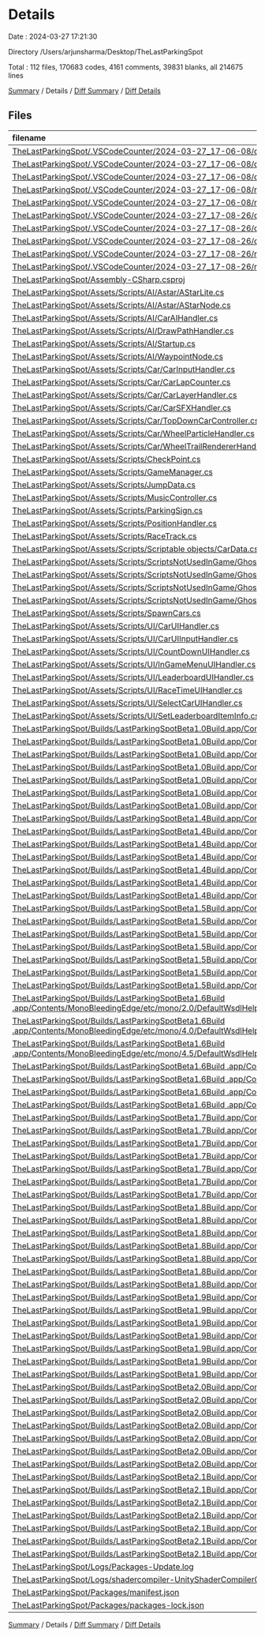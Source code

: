 # Details

Date : 2024-03-27 17:21:30

Directory /Users/arjunsharma/Desktop/TheLastParkingSpot

Total : 112 files,  170683 codes, 4161 comments, 39831 blanks, all 214675 lines

[Summary](results.md) / Details / [Diff Summary](diff.md) / [Diff Details](diff-details.md)

## Files
| filename | language | code | comment | blank | total |
| :--- | :--- | ---: | ---: | ---: | ---: |
| [TheLastParkingSpot/.VSCodeCounter/2024-03-27_17-06-08/details.md](/TheLastParkingSpot/.VSCodeCounter/2024-03-27_17-06-08/details.md) | Markdown | 111 | 0 | 6 | 117 |
| [TheLastParkingSpot/.VSCodeCounter/2024-03-27_17-06-08/diff-details.md](/TheLastParkingSpot/.VSCodeCounter/2024-03-27_17-06-08/diff-details.md) | Markdown | 9 | 0 | 6 | 15 |
| [TheLastParkingSpot/.VSCodeCounter/2024-03-27_17-06-08/diff.md](/TheLastParkingSpot/.VSCodeCounter/2024-03-27_17-06-08/diff.md) | Markdown | 12 | 0 | 7 | 19 |
| [TheLastParkingSpot/.VSCodeCounter/2024-03-27_17-06-08/results.json](/TheLastParkingSpot/.VSCodeCounter/2024-03-27_17-06-08/results.json) | JSON | 1 | 0 | 0 | 1 |
| [TheLastParkingSpot/.VSCodeCounter/2024-03-27_17-06-08/results.md](/TheLastParkingSpot/.VSCodeCounter/2024-03-27_17-06-08/results.md) | Markdown | 142 | 0 | 7 | 149 |
| [TheLastParkingSpot/.VSCodeCounter/2024-03-27_17-08-26/details.md](/TheLastParkingSpot/.VSCodeCounter/2024-03-27_17-08-26/details.md) | Markdown | 111 | 0 | 6 | 117 |
| [TheLastParkingSpot/.VSCodeCounter/2024-03-27_17-08-26/diff-details.md](/TheLastParkingSpot/.VSCodeCounter/2024-03-27_17-08-26/diff-details.md) | Markdown | 9 | 0 | 6 | 15 |
| [TheLastParkingSpot/.VSCodeCounter/2024-03-27_17-08-26/diff.md](/TheLastParkingSpot/.VSCodeCounter/2024-03-27_17-08-26/diff.md) | Markdown | 12 | 0 | 7 | 19 |
| [TheLastParkingSpot/.VSCodeCounter/2024-03-27_17-08-26/results.json](/TheLastParkingSpot/.VSCodeCounter/2024-03-27_17-08-26/results.json) | JSON | 1 | 0 | 0 | 1 |
| [TheLastParkingSpot/.VSCodeCounter/2024-03-27_17-08-26/results.md](/TheLastParkingSpot/.VSCodeCounter/2024-03-27_17-08-26/results.md) | Markdown | 142 | 0 | 7 | 149 |
| [TheLastParkingSpot/Assembly-CSharp.csproj](/TheLastParkingSpot/Assembly-CSharp.csproj) | XML | 797 | 7 | 1 | 805 |
| [TheLastParkingSpot/Assets/Scripts/AI/Astar/AStarLite.cs](/TheLastParkingSpot/Assets/Scripts/AI/Astar/AStarLite.cs) | C# | 239 | 42 | 100 | 381 |
| [TheLastParkingSpot/Assets/Scripts/AI/Astar/AStarNode.cs](/TheLastParkingSpot/Assets/Scripts/AI/Astar/AStarNode.cs) | C# | 35 | 14 | 15 | 64 |
| [TheLastParkingSpot/Assets/Scripts/AI/CarAIHandler.cs](/TheLastParkingSpot/Assets/Scripts/AI/CarAIHandler.cs) | C# | 221 | 67 | 87 | 375 |
| [TheLastParkingSpot/Assets/Scripts/AI/DrawPathHandler.cs](/TheLastParkingSpot/Assets/Scripts/AI/DrawPathHandler.cs) | C# | 30 | 6 | 8 | 44 |
| [TheLastParkingSpot/Assets/Scripts/AI/Startup.cs](/TheLastParkingSpot/Assets/Scripts/AI/Startup.cs) | C# | 18 | 8 | 5 | 31 |
| [TheLastParkingSpot/Assets/Scripts/AI/WaypointNode.cs](/TheLastParkingSpot/Assets/Scripts/AI/WaypointNode.cs) | C# | 24 | 5 | 4 | 33 |
| [TheLastParkingSpot/Assets/Scripts/Car/CarInputHandler.cs](/TheLastParkingSpot/Assets/Scripts/Car/CarInputHandler.cs) | C# | 51 | 9 | 14 | 74 |
| [TheLastParkingSpot/Assets/Scripts/Car/CarLapCounter.cs](/TheLastParkingSpot/Assets/Scripts/Car/CarLapCounter.cs) | C# | 69 | 85 | 27 | 181 |
| [TheLastParkingSpot/Assets/Scripts/Car/CarLayerHandler.cs](/TheLastParkingSpot/Assets/Scripts/Car/CarLayerHandler.cs) | C# | 88 | 22 | 18 | 128 |
| [TheLastParkingSpot/Assets/Scripts/Car/CarSFXHandler.cs](/TheLastParkingSpot/Assets/Scripts/Car/CarSFXHandler.cs) | C# | 80 | 29 | 21 | 130 |
| [TheLastParkingSpot/Assets/Scripts/Car/TopDownCarController.cs](/TheLastParkingSpot/Assets/Scripts/Car/TopDownCarController.cs) | C# | 168 | 42 | 65 | 275 |
| [TheLastParkingSpot/Assets/Scripts/Car/WheelParticleHandler.cs](/TheLastParkingSpot/Assets/Scripts/Car/WheelParticleHandler.cs) | C# | 28 | 11 | 9 | 48 |
| [TheLastParkingSpot/Assets/Scripts/Car/WheelTrailRendererHandler.cs](/TheLastParkingSpot/Assets/Scripts/Car/WheelTrailRendererHandler.cs) | C# | 28 | 7 | 12 | 47 |
| [TheLastParkingSpot/Assets/Scripts/CheckPoint.cs](/TheLastParkingSpot/Assets/Scripts/CheckPoint.cs) | C# | 8 | 4 | 2 | 14 |
| [TheLastParkingSpot/Assets/Scripts/GameManager.cs](/TheLastParkingSpot/Assets/Scripts/GameManager.cs) | C# | 74 | 18 | 22 | 114 |
| [TheLastParkingSpot/Assets/Scripts/JumpData.cs](/TheLastParkingSpot/Assets/Scripts/JumpData.cs) | C# | 9 | 2 | 2 | 13 |
| [TheLastParkingSpot/Assets/Scripts/MusicController.cs](/TheLastParkingSpot/Assets/Scripts/MusicController.cs) | C# | 44 | 18 | 9 | 71 |
| [TheLastParkingSpot/Assets/Scripts/ParkingSign.cs](/TheLastParkingSpot/Assets/Scripts/ParkingSign.cs) | C# | 11 | 9 | 5 | 25 |
| [TheLastParkingSpot/Assets/Scripts/PositionHandler.cs](/TheLastParkingSpot/Assets/Scripts/PositionHandler.cs) | C# | 30 | 11 | 12 | 53 |
| [TheLastParkingSpot/Assets/Scripts/RaceTrack.cs](/TheLastParkingSpot/Assets/Scripts/RaceTrack.cs) | C# | 23 | 6 | 4 | 33 |
| [TheLastParkingSpot/Assets/Scripts/Scriptable objects/CarData.cs](/TheLastParkingSpot/Assets/Scripts/Scriptable%20objects/CarData.cs) | C# | 25 | 0 | 6 | 31 |
| [TheLastParkingSpot/Assets/Scripts/ScriptsNotUsedInGame/Ghost car/GhostCarData.cs](/TheLastParkingSpot/Assets/Scripts/ScriptsNotUsedInGame/Ghost%20car/GhostCarData.cs) | C# | 17 | 0 | 3 | 20 |
| [TheLastParkingSpot/Assets/Scripts/ScriptsNotUsedInGame/Ghost car/GhostCarDataListItem.cs](/TheLastParkingSpot/Assets/Scripts/ScriptsNotUsedInGame/Ghost%20car/GhostCarDataListItem.cs) | C# | 48 | 5 | 16 | 69 |
| [TheLastParkingSpot/Assets/Scripts/ScriptsNotUsedInGame/Ghost car/GhostCarPlayback.cs](/TheLastParkingSpot/Assets/Scripts/ScriptsNotUsedInGame/Ghost%20car/GhostCarPlayback.cs) | C# | 7 | 68 | 2 | 77 |
| [TheLastParkingSpot/Assets/Scripts/ScriptsNotUsedInGame/Ghost car/GhostCarRecorder.cs](/TheLastParkingSpot/Assets/Scripts/ScriptsNotUsedInGame/Ghost%20car/GhostCarRecorder.cs) | C# | 7 | 90 | 3 | 100 |
| [TheLastParkingSpot/Assets/Scripts/SpawnCars.cs](/TheLastParkingSpot/Assets/Scripts/SpawnCars.cs) | C# | 38 | 15 | 9 | 62 |
| [TheLastParkingSpot/Assets/Scripts/UI/CarUIHandler.cs](/TheLastParkingSpot/Assets/Scripts/UI/CarUIHandler.cs) | C# | 39 | 7 | 8 | 54 |
| [TheLastParkingSpot/Assets/Scripts/UI/CarUIInputHandler.cs](/TheLastParkingSpot/Assets/Scripts/UI/CarUIInputHandler.cs) | C# | 53 | 2 | 11 | 66 |
| [TheLastParkingSpot/Assets/Scripts/UI/CountDownUIHandler.cs](/TheLastParkingSpot/Assets/Scripts/UI/CountDownUIHandler.cs) | C# | 36 | 1 | 11 | 48 |
| [TheLastParkingSpot/Assets/Scripts/UI/InGameMenuUIHandler.cs](/TheLastParkingSpot/Assets/Scripts/UI/InGameMenuUIHandler.cs) | C# | 38 | 12 | 11 | 61 |
| [TheLastParkingSpot/Assets/Scripts/UI/LeaderboardUIHandler.cs](/TheLastParkingSpot/Assets/Scripts/UI/LeaderboardUIHandler.cs) | C# | 51 | 10 | 18 | 79 |
| [TheLastParkingSpot/Assets/Scripts/UI/RaceTimeUIHandler.cs](/TheLastParkingSpot/Assets/Scripts/UI/RaceTimeUIHandler.cs) | C# | 32 | 2 | 9 | 43 |
| [TheLastParkingSpot/Assets/Scripts/UI/SelectCarUIHandler.cs](/TheLastParkingSpot/Assets/Scripts/UI/SelectCarUIHandler.cs) | C# | 78 | 31 | 32 | 141 |
| [TheLastParkingSpot/Assets/Scripts/UI/SetLeaderboardItemInfo.cs](/TheLastParkingSpot/Assets/Scripts/UI/SetLeaderboardItemInfo.cs) | C# | 20 | 4 | 4 | 28 |
| [TheLastParkingSpot/Builds/LastParkingSpotBeta1.0Build.app/Contents/MonoBleedingEdge/etc/mono/2.0/DefaultWsdlHelpGenerator.aspx](/TheLastParkingSpot/Builds/LastParkingSpotBeta1.0Build.app/Contents/MonoBleedingEdge/etc/mono/2.0/DefaultWsdlHelpGenerator.aspx) | HTML | 1,594 | 28 | 280 | 1,902 |
| [TheLastParkingSpot/Builds/LastParkingSpotBeta1.0Build.app/Contents/MonoBleedingEdge/etc/mono/4.0/DefaultWsdlHelpGenerator.aspx](/TheLastParkingSpot/Builds/LastParkingSpotBeta1.0Build.app/Contents/MonoBleedingEdge/etc/mono/4.0/DefaultWsdlHelpGenerator.aspx) | HTML | 1,594 | 28 | 280 | 1,902 |
| [TheLastParkingSpot/Builds/LastParkingSpotBeta1.0Build.app/Contents/MonoBleedingEdge/etc/mono/4.5/DefaultWsdlHelpGenerator.aspx](/TheLastParkingSpot/Builds/LastParkingSpotBeta1.0Build.app/Contents/MonoBleedingEdge/etc/mono/4.5/DefaultWsdlHelpGenerator.aspx) | HTML | 1,594 | 28 | 280 | 1,902 |
| [TheLastParkingSpot/Builds/LastParkingSpotBeta1.0Build.app/Contents/MonoBleedingEdge/etc/mono/browscap.ini](/TheLastParkingSpot/Builds/LastParkingSpotBeta1.0Build.app/Contents/MonoBleedingEdge/etc/mono/browscap.ini) | Ini | 13,255 | 274 | 3,451 | 16,980 |
| [TheLastParkingSpot/Builds/LastParkingSpotBeta1.0Build.app/Contents/MonoBleedingEdge/etc/mono/mconfig/config.xml](/TheLastParkingSpot/Builds/LastParkingSpotBeta1.0Build.app/Contents/MonoBleedingEdge/etc/mono/mconfig/config.xml) | XML | 525 | 30 | 62 | 617 |
| [TheLastParkingSpot/Builds/LastParkingSpotBeta1.0Build.app/Contents/Resources/Data/RuntimeInitializeOnLoads.json](/TheLastParkingSpot/Builds/LastParkingSpotBeta1.0Build.app/Contents/Resources/Data/RuntimeInitializeOnLoads.json) | JSON | 1 | 0 | 1 | 2 |
| [TheLastParkingSpot/Builds/LastParkingSpotBeta1.0Build.app/Contents/Resources/Data/ScriptingAssemblies.json](/TheLastParkingSpot/Builds/LastParkingSpotBeta1.0Build.app/Contents/Resources/Data/ScriptingAssemblies.json) | JSON | 1 | 0 | 0 | 1 |
| [TheLastParkingSpot/Builds/LastParkingSpotBeta1.4Build.app/Contents/MonoBleedingEdge/etc/mono/2.0/DefaultWsdlHelpGenerator.aspx](/TheLastParkingSpot/Builds/LastParkingSpotBeta1.4Build.app/Contents/MonoBleedingEdge/etc/mono/2.0/DefaultWsdlHelpGenerator.aspx) | HTML | 1,594 | 28 | 280 | 1,902 |
| [TheLastParkingSpot/Builds/LastParkingSpotBeta1.4Build.app/Contents/MonoBleedingEdge/etc/mono/4.0/DefaultWsdlHelpGenerator.aspx](/TheLastParkingSpot/Builds/LastParkingSpotBeta1.4Build.app/Contents/MonoBleedingEdge/etc/mono/4.0/DefaultWsdlHelpGenerator.aspx) | HTML | 1,594 | 28 | 280 | 1,902 |
| [TheLastParkingSpot/Builds/LastParkingSpotBeta1.4Build.app/Contents/MonoBleedingEdge/etc/mono/4.5/DefaultWsdlHelpGenerator.aspx](/TheLastParkingSpot/Builds/LastParkingSpotBeta1.4Build.app/Contents/MonoBleedingEdge/etc/mono/4.5/DefaultWsdlHelpGenerator.aspx) | HTML | 1,594 | 28 | 280 | 1,902 |
| [TheLastParkingSpot/Builds/LastParkingSpotBeta1.4Build.app/Contents/MonoBleedingEdge/etc/mono/browscap.ini](/TheLastParkingSpot/Builds/LastParkingSpotBeta1.4Build.app/Contents/MonoBleedingEdge/etc/mono/browscap.ini) | Ini | 13,255 | 274 | 3,451 | 16,980 |
| [TheLastParkingSpot/Builds/LastParkingSpotBeta1.4Build.app/Contents/MonoBleedingEdge/etc/mono/mconfig/config.xml](/TheLastParkingSpot/Builds/LastParkingSpotBeta1.4Build.app/Contents/MonoBleedingEdge/etc/mono/mconfig/config.xml) | XML | 525 | 30 | 62 | 617 |
| [TheLastParkingSpot/Builds/LastParkingSpotBeta1.4Build.app/Contents/Resources/Data/RuntimeInitializeOnLoads.json](/TheLastParkingSpot/Builds/LastParkingSpotBeta1.4Build.app/Contents/Resources/Data/RuntimeInitializeOnLoads.json) | JSON | 1 | 0 | 1 | 2 |
| [TheLastParkingSpot/Builds/LastParkingSpotBeta1.4Build.app/Contents/Resources/Data/ScriptingAssemblies.json](/TheLastParkingSpot/Builds/LastParkingSpotBeta1.4Build.app/Contents/Resources/Data/ScriptingAssemblies.json) | JSON | 1 | 0 | 0 | 1 |
| [TheLastParkingSpot/Builds/LastParkingSpotBeta1.5Build.app/Contents/MonoBleedingEdge/etc/mono/2.0/DefaultWsdlHelpGenerator.aspx](/TheLastParkingSpot/Builds/LastParkingSpotBeta1.5Build.app/Contents/MonoBleedingEdge/etc/mono/2.0/DefaultWsdlHelpGenerator.aspx) | HTML | 1,594 | 28 | 280 | 1,902 |
| [TheLastParkingSpot/Builds/LastParkingSpotBeta1.5Build.app/Contents/MonoBleedingEdge/etc/mono/4.0/DefaultWsdlHelpGenerator.aspx](/TheLastParkingSpot/Builds/LastParkingSpotBeta1.5Build.app/Contents/MonoBleedingEdge/etc/mono/4.0/DefaultWsdlHelpGenerator.aspx) | HTML | 1,594 | 28 | 280 | 1,902 |
| [TheLastParkingSpot/Builds/LastParkingSpotBeta1.5Build.app/Contents/MonoBleedingEdge/etc/mono/4.5/DefaultWsdlHelpGenerator.aspx](/TheLastParkingSpot/Builds/LastParkingSpotBeta1.5Build.app/Contents/MonoBleedingEdge/etc/mono/4.5/DefaultWsdlHelpGenerator.aspx) | HTML | 1,594 | 28 | 280 | 1,902 |
| [TheLastParkingSpot/Builds/LastParkingSpotBeta1.5Build.app/Contents/MonoBleedingEdge/etc/mono/browscap.ini](/TheLastParkingSpot/Builds/LastParkingSpotBeta1.5Build.app/Contents/MonoBleedingEdge/etc/mono/browscap.ini) | Ini | 13,255 | 274 | 3,451 | 16,980 |
| [TheLastParkingSpot/Builds/LastParkingSpotBeta1.5Build.app/Contents/MonoBleedingEdge/etc/mono/mconfig/config.xml](/TheLastParkingSpot/Builds/LastParkingSpotBeta1.5Build.app/Contents/MonoBleedingEdge/etc/mono/mconfig/config.xml) | XML | 525 | 30 | 62 | 617 |
| [TheLastParkingSpot/Builds/LastParkingSpotBeta1.5Build.app/Contents/Resources/Data/RuntimeInitializeOnLoads.json](/TheLastParkingSpot/Builds/LastParkingSpotBeta1.5Build.app/Contents/Resources/Data/RuntimeInitializeOnLoads.json) | JSON | 1 | 0 | 1 | 2 |
| [TheLastParkingSpot/Builds/LastParkingSpotBeta1.5Build.app/Contents/Resources/Data/ScriptingAssemblies.json](/TheLastParkingSpot/Builds/LastParkingSpotBeta1.5Build.app/Contents/Resources/Data/ScriptingAssemblies.json) | JSON | 1 | 0 | 0 | 1 |
| [TheLastParkingSpot/Builds/LastParkingSpotBeta1.6Build .app/Contents/MonoBleedingEdge/etc/mono/2.0/DefaultWsdlHelpGenerator.aspx](/TheLastParkingSpot/Builds/LastParkingSpotBeta1.6Build%20.app/Contents/MonoBleedingEdge/etc/mono/2.0/DefaultWsdlHelpGenerator.aspx) | HTML | 1,594 | 28 | 280 | 1,902 |
| [TheLastParkingSpot/Builds/LastParkingSpotBeta1.6Build .app/Contents/MonoBleedingEdge/etc/mono/4.0/DefaultWsdlHelpGenerator.aspx](/TheLastParkingSpot/Builds/LastParkingSpotBeta1.6Build%20.app/Contents/MonoBleedingEdge/etc/mono/4.0/DefaultWsdlHelpGenerator.aspx) | HTML | 1,594 | 28 | 280 | 1,902 |
| [TheLastParkingSpot/Builds/LastParkingSpotBeta1.6Build .app/Contents/MonoBleedingEdge/etc/mono/4.5/DefaultWsdlHelpGenerator.aspx](/TheLastParkingSpot/Builds/LastParkingSpotBeta1.6Build%20.app/Contents/MonoBleedingEdge/etc/mono/4.5/DefaultWsdlHelpGenerator.aspx) | HTML | 1,594 | 28 | 280 | 1,902 |
| [TheLastParkingSpot/Builds/LastParkingSpotBeta1.6Build .app/Contents/MonoBleedingEdge/etc/mono/browscap.ini](/TheLastParkingSpot/Builds/LastParkingSpotBeta1.6Build%20.app/Contents/MonoBleedingEdge/etc/mono/browscap.ini) | Ini | 13,255 | 274 | 3,451 | 16,980 |
| [TheLastParkingSpot/Builds/LastParkingSpotBeta1.6Build .app/Contents/MonoBleedingEdge/etc/mono/mconfig/config.xml](/TheLastParkingSpot/Builds/LastParkingSpotBeta1.6Build%20.app/Contents/MonoBleedingEdge/etc/mono/mconfig/config.xml) | XML | 525 | 30 | 62 | 617 |
| [TheLastParkingSpot/Builds/LastParkingSpotBeta1.6Build .app/Contents/Resources/Data/RuntimeInitializeOnLoads.json](/TheLastParkingSpot/Builds/LastParkingSpotBeta1.6Build%20.app/Contents/Resources/Data/RuntimeInitializeOnLoads.json) | JSON | 1 | 0 | 1 | 2 |
| [TheLastParkingSpot/Builds/LastParkingSpotBeta1.6Build .app/Contents/Resources/Data/ScriptingAssemblies.json](/TheLastParkingSpot/Builds/LastParkingSpotBeta1.6Build%20.app/Contents/Resources/Data/ScriptingAssemblies.json) | JSON | 1 | 0 | 0 | 1 |
| [TheLastParkingSpot/Builds/LastParkingSpotBeta1.7Build.app/Contents/MonoBleedingEdge/etc/mono/2.0/DefaultWsdlHelpGenerator.aspx](/TheLastParkingSpot/Builds/LastParkingSpotBeta1.7Build.app/Contents/MonoBleedingEdge/etc/mono/2.0/DefaultWsdlHelpGenerator.aspx) | HTML | 1,594 | 28 | 280 | 1,902 |
| [TheLastParkingSpot/Builds/LastParkingSpotBeta1.7Build.app/Contents/MonoBleedingEdge/etc/mono/4.0/DefaultWsdlHelpGenerator.aspx](/TheLastParkingSpot/Builds/LastParkingSpotBeta1.7Build.app/Contents/MonoBleedingEdge/etc/mono/4.0/DefaultWsdlHelpGenerator.aspx) | HTML | 1,594 | 28 | 280 | 1,902 |
| [TheLastParkingSpot/Builds/LastParkingSpotBeta1.7Build.app/Contents/MonoBleedingEdge/etc/mono/4.5/DefaultWsdlHelpGenerator.aspx](/TheLastParkingSpot/Builds/LastParkingSpotBeta1.7Build.app/Contents/MonoBleedingEdge/etc/mono/4.5/DefaultWsdlHelpGenerator.aspx) | HTML | 1,594 | 28 | 280 | 1,902 |
| [TheLastParkingSpot/Builds/LastParkingSpotBeta1.7Build.app/Contents/MonoBleedingEdge/etc/mono/browscap.ini](/TheLastParkingSpot/Builds/LastParkingSpotBeta1.7Build.app/Contents/MonoBleedingEdge/etc/mono/browscap.ini) | Ini | 13,255 | 274 | 3,451 | 16,980 |
| [TheLastParkingSpot/Builds/LastParkingSpotBeta1.7Build.app/Contents/MonoBleedingEdge/etc/mono/mconfig/config.xml](/TheLastParkingSpot/Builds/LastParkingSpotBeta1.7Build.app/Contents/MonoBleedingEdge/etc/mono/mconfig/config.xml) | XML | 525 | 30 | 62 | 617 |
| [TheLastParkingSpot/Builds/LastParkingSpotBeta1.7Build.app/Contents/Resources/Data/RuntimeInitializeOnLoads.json](/TheLastParkingSpot/Builds/LastParkingSpotBeta1.7Build.app/Contents/Resources/Data/RuntimeInitializeOnLoads.json) | JSON | 1 | 0 | 1 | 2 |
| [TheLastParkingSpot/Builds/LastParkingSpotBeta1.7Build.app/Contents/Resources/Data/ScriptingAssemblies.json](/TheLastParkingSpot/Builds/LastParkingSpotBeta1.7Build.app/Contents/Resources/Data/ScriptingAssemblies.json) | JSON | 1 | 0 | 0 | 1 |
| [TheLastParkingSpot/Builds/LastParkingSpotBeta1.8Build.app/Contents/MonoBleedingEdge/etc/mono/2.0/DefaultWsdlHelpGenerator.aspx](/TheLastParkingSpot/Builds/LastParkingSpotBeta1.8Build.app/Contents/MonoBleedingEdge/etc/mono/2.0/DefaultWsdlHelpGenerator.aspx) | HTML | 1,594 | 28 | 280 | 1,902 |
| [TheLastParkingSpot/Builds/LastParkingSpotBeta1.8Build.app/Contents/MonoBleedingEdge/etc/mono/4.0/DefaultWsdlHelpGenerator.aspx](/TheLastParkingSpot/Builds/LastParkingSpotBeta1.8Build.app/Contents/MonoBleedingEdge/etc/mono/4.0/DefaultWsdlHelpGenerator.aspx) | HTML | 1,594 | 28 | 280 | 1,902 |
| [TheLastParkingSpot/Builds/LastParkingSpotBeta1.8Build.app/Contents/MonoBleedingEdge/etc/mono/4.5/DefaultWsdlHelpGenerator.aspx](/TheLastParkingSpot/Builds/LastParkingSpotBeta1.8Build.app/Contents/MonoBleedingEdge/etc/mono/4.5/DefaultWsdlHelpGenerator.aspx) | HTML | 1,594 | 28 | 280 | 1,902 |
| [TheLastParkingSpot/Builds/LastParkingSpotBeta1.8Build.app/Contents/MonoBleedingEdge/etc/mono/browscap.ini](/TheLastParkingSpot/Builds/LastParkingSpotBeta1.8Build.app/Contents/MonoBleedingEdge/etc/mono/browscap.ini) | Ini | 13,255 | 274 | 3,451 | 16,980 |
| [TheLastParkingSpot/Builds/LastParkingSpotBeta1.8Build.app/Contents/MonoBleedingEdge/etc/mono/mconfig/config.xml](/TheLastParkingSpot/Builds/LastParkingSpotBeta1.8Build.app/Contents/MonoBleedingEdge/etc/mono/mconfig/config.xml) | XML | 525 | 30 | 62 | 617 |
| [TheLastParkingSpot/Builds/LastParkingSpotBeta1.8Build.app/Contents/Resources/Data/RuntimeInitializeOnLoads.json](/TheLastParkingSpot/Builds/LastParkingSpotBeta1.8Build.app/Contents/Resources/Data/RuntimeInitializeOnLoads.json) | JSON | 1 | 0 | 1 | 2 |
| [TheLastParkingSpot/Builds/LastParkingSpotBeta1.8Build.app/Contents/Resources/Data/ScriptingAssemblies.json](/TheLastParkingSpot/Builds/LastParkingSpotBeta1.8Build.app/Contents/Resources/Data/ScriptingAssemblies.json) | JSON | 1 | 0 | 0 | 1 |
| [TheLastParkingSpot/Builds/LastParkingSpotBeta1.9Build.app/Contents/MonoBleedingEdge/etc/mono/2.0/DefaultWsdlHelpGenerator.aspx](/TheLastParkingSpot/Builds/LastParkingSpotBeta1.9Build.app/Contents/MonoBleedingEdge/etc/mono/2.0/DefaultWsdlHelpGenerator.aspx) | HTML | 1,594 | 28 | 280 | 1,902 |
| [TheLastParkingSpot/Builds/LastParkingSpotBeta1.9Build.app/Contents/MonoBleedingEdge/etc/mono/4.0/DefaultWsdlHelpGenerator.aspx](/TheLastParkingSpot/Builds/LastParkingSpotBeta1.9Build.app/Contents/MonoBleedingEdge/etc/mono/4.0/DefaultWsdlHelpGenerator.aspx) | HTML | 1,594 | 28 | 280 | 1,902 |
| [TheLastParkingSpot/Builds/LastParkingSpotBeta1.9Build.app/Contents/MonoBleedingEdge/etc/mono/4.5/DefaultWsdlHelpGenerator.aspx](/TheLastParkingSpot/Builds/LastParkingSpotBeta1.9Build.app/Contents/MonoBleedingEdge/etc/mono/4.5/DefaultWsdlHelpGenerator.aspx) | HTML | 1,594 | 28 | 280 | 1,902 |
| [TheLastParkingSpot/Builds/LastParkingSpotBeta1.9Build.app/Contents/MonoBleedingEdge/etc/mono/browscap.ini](/TheLastParkingSpot/Builds/LastParkingSpotBeta1.9Build.app/Contents/MonoBleedingEdge/etc/mono/browscap.ini) | Ini | 13,255 | 274 | 3,451 | 16,980 |
| [TheLastParkingSpot/Builds/LastParkingSpotBeta1.9Build.app/Contents/MonoBleedingEdge/etc/mono/mconfig/config.xml](/TheLastParkingSpot/Builds/LastParkingSpotBeta1.9Build.app/Contents/MonoBleedingEdge/etc/mono/mconfig/config.xml) | XML | 525 | 30 | 62 | 617 |
| [TheLastParkingSpot/Builds/LastParkingSpotBeta1.9Build.app/Contents/Resources/Data/RuntimeInitializeOnLoads.json](/TheLastParkingSpot/Builds/LastParkingSpotBeta1.9Build.app/Contents/Resources/Data/RuntimeInitializeOnLoads.json) | JSON | 1 | 0 | 1 | 2 |
| [TheLastParkingSpot/Builds/LastParkingSpotBeta1.9Build.app/Contents/Resources/Data/ScriptingAssemblies.json](/TheLastParkingSpot/Builds/LastParkingSpotBeta1.9Build.app/Contents/Resources/Data/ScriptingAssemblies.json) | JSON | 1 | 0 | 0 | 1 |
| [TheLastParkingSpot/Builds/LastParkingSpotBeta2.0Build.app/Contents/MonoBleedingEdge/etc/mono/2.0/DefaultWsdlHelpGenerator.aspx](/TheLastParkingSpot/Builds/LastParkingSpotBeta2.0Build.app/Contents/MonoBleedingEdge/etc/mono/2.0/DefaultWsdlHelpGenerator.aspx) | HTML | 1,594 | 28 | 280 | 1,902 |
| [TheLastParkingSpot/Builds/LastParkingSpotBeta2.0Build.app/Contents/MonoBleedingEdge/etc/mono/4.0/DefaultWsdlHelpGenerator.aspx](/TheLastParkingSpot/Builds/LastParkingSpotBeta2.0Build.app/Contents/MonoBleedingEdge/etc/mono/4.0/DefaultWsdlHelpGenerator.aspx) | HTML | 1,594 | 28 | 280 | 1,902 |
| [TheLastParkingSpot/Builds/LastParkingSpotBeta2.0Build.app/Contents/MonoBleedingEdge/etc/mono/4.5/DefaultWsdlHelpGenerator.aspx](/TheLastParkingSpot/Builds/LastParkingSpotBeta2.0Build.app/Contents/MonoBleedingEdge/etc/mono/4.5/DefaultWsdlHelpGenerator.aspx) | HTML | 1,594 | 28 | 280 | 1,902 |
| [TheLastParkingSpot/Builds/LastParkingSpotBeta2.0Build.app/Contents/MonoBleedingEdge/etc/mono/browscap.ini](/TheLastParkingSpot/Builds/LastParkingSpotBeta2.0Build.app/Contents/MonoBleedingEdge/etc/mono/browscap.ini) | Ini | 13,255 | 274 | 3,451 | 16,980 |
| [TheLastParkingSpot/Builds/LastParkingSpotBeta2.0Build.app/Contents/MonoBleedingEdge/etc/mono/mconfig/config.xml](/TheLastParkingSpot/Builds/LastParkingSpotBeta2.0Build.app/Contents/MonoBleedingEdge/etc/mono/mconfig/config.xml) | XML | 525 | 30 | 62 | 617 |
| [TheLastParkingSpot/Builds/LastParkingSpotBeta2.0Build.app/Contents/Resources/Data/RuntimeInitializeOnLoads.json](/TheLastParkingSpot/Builds/LastParkingSpotBeta2.0Build.app/Contents/Resources/Data/RuntimeInitializeOnLoads.json) | JSON | 1 | 0 | 1 | 2 |
| [TheLastParkingSpot/Builds/LastParkingSpotBeta2.0Build.app/Contents/Resources/Data/ScriptingAssemblies.json](/TheLastParkingSpot/Builds/LastParkingSpotBeta2.0Build.app/Contents/Resources/Data/ScriptingAssemblies.json) | JSON | 1 | 0 | 0 | 1 |
| [TheLastParkingSpot/Builds/LastParkingSpotBeta2.1Build.app/Contents/MonoBleedingEdge/etc/mono/2.0/DefaultWsdlHelpGenerator.aspx](/TheLastParkingSpot/Builds/LastParkingSpotBeta2.1Build.app/Contents/MonoBleedingEdge/etc/mono/2.0/DefaultWsdlHelpGenerator.aspx) | HTML | 1,594 | 28 | 280 | 1,902 |
| [TheLastParkingSpot/Builds/LastParkingSpotBeta2.1Build.app/Contents/MonoBleedingEdge/etc/mono/4.0/DefaultWsdlHelpGenerator.aspx](/TheLastParkingSpot/Builds/LastParkingSpotBeta2.1Build.app/Contents/MonoBleedingEdge/etc/mono/4.0/DefaultWsdlHelpGenerator.aspx) | HTML | 1,594 | 28 | 280 | 1,902 |
| [TheLastParkingSpot/Builds/LastParkingSpotBeta2.1Build.app/Contents/MonoBleedingEdge/etc/mono/4.5/DefaultWsdlHelpGenerator.aspx](/TheLastParkingSpot/Builds/LastParkingSpotBeta2.1Build.app/Contents/MonoBleedingEdge/etc/mono/4.5/DefaultWsdlHelpGenerator.aspx) | HTML | 1,594 | 28 | 280 | 1,902 |
| [TheLastParkingSpot/Builds/LastParkingSpotBeta2.1Build.app/Contents/MonoBleedingEdge/etc/mono/browscap.ini](/TheLastParkingSpot/Builds/LastParkingSpotBeta2.1Build.app/Contents/MonoBleedingEdge/etc/mono/browscap.ini) | Ini | 13,255 | 274 | 3,451 | 16,980 |
| [TheLastParkingSpot/Builds/LastParkingSpotBeta2.1Build.app/Contents/MonoBleedingEdge/etc/mono/mconfig/config.xml](/TheLastParkingSpot/Builds/LastParkingSpotBeta2.1Build.app/Contents/MonoBleedingEdge/etc/mono/mconfig/config.xml) | XML | 525 | 30 | 62 | 617 |
| [TheLastParkingSpot/Builds/LastParkingSpotBeta2.1Build.app/Contents/Resources/Data/RuntimeInitializeOnLoads.json](/TheLastParkingSpot/Builds/LastParkingSpotBeta2.1Build.app/Contents/Resources/Data/RuntimeInitializeOnLoads.json) | JSON | 1 | 0 | 1 | 2 |
| [TheLastParkingSpot/Builds/LastParkingSpotBeta2.1Build.app/Contents/Resources/Data/ScriptingAssemblies.json](/TheLastParkingSpot/Builds/LastParkingSpotBeta2.1Build.app/Contents/Resources/Data/ScriptingAssemblies.json) | JSON | 1 | 0 | 0 | 1 |
| [TheLastParkingSpot/Logs/Packages-Update.log](/TheLastParkingSpot/Logs/Packages-Update.log) | Log | 15 | 0 | 4 | 19 |
| [TheLastParkingSpot/Logs/shadercompiler-UnityShaderCompiler0.log](/TheLastParkingSpot/Logs/shadercompiler-UnityShaderCompiler0.log) | Log | 2 | 0 | 2 | 4 |
| [TheLastParkingSpot/Packages/manifest.json](/TheLastParkingSpot/Packages/manifest.json) | JSON | 49 | 0 | 1 | 50 |
| [TheLastParkingSpot/Packages/packages-lock.json](/TheLastParkingSpot/Packages/packages-lock.json) | JSON | 427 | 0 | 1 | 428 |

[Summary](results.md) / Details / [Diff Summary](diff.md) / [Diff Details](diff-details.md)
